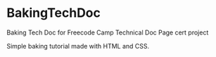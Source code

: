 # BakingTechDoc
Baking Tech Doc for Freecode Camp Technical Doc Page cert project

Simple baking tutorial made with HTML and CSS. 
